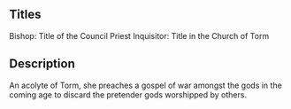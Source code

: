 ## Titles
Bishop: Title of the Council
Priest Inquisitor: Title in the Church of Torm

## Description
An acolyte of Torm, she preaches a gospel of war amongst the gods in the coming age to discard the pretender gods worshipped by others.
